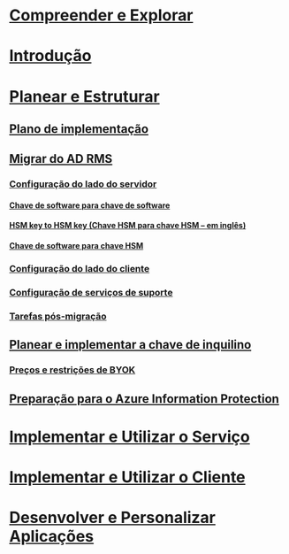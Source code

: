 # [Compreender e Explorar](/information-protection/understand-explore/what-is-information-protection)
# [Introdução](/information-protection/get-started/requirements-azure-rms)
# [Planear e Estruturar](deployment-roadmap.md)
## [Plano de implementação](deployment-roadmap.md)
## [Migrar do AD RMS](migrate-from-ad-rms-to-azure-rms.md)
### [Configuração do lado do servidor](migrate-from-ad-rms-phase1.md)
#### [Chave de software para chave de software](migrate-softwarekey-to-softwarekey.md)
#### [HSM key to HSM key (Chave HSM para chave HSM – em inglês)](migrate-hsmkey-to-hsmkey.md)
#### [Chave de software para chave HSM](migrate-softwarekey-to-hsmkey.md)
### [Configuração do lado do cliente](migrate-from-ad-rms-phase2.md)
### [Configuração de serviços de suporte](migrate-from-ad-rms-phase3.md)
### [Tarefas pós-migração](migrate-from-ad-rms-phase4.md)
## [Planear e implementar a chave de inquilino](plan-implement-tenant-key.md)
### [Preços e restrições de BYOK](byok-price-restrictions.md)
## [Preparação para o Azure Information Protection](prepare.md)
# [Implementar e Utilizar o Serviço](/information-protection/deploy-use/activate-service)
# [Implementar e Utilizar o Cliente](/information-protection/rms-client/use-client)
# [Desenvolver e Personalizar Aplicações](/information-protection/develop/developers-guide)


<!--HONumber=Jan17_HO2-->


